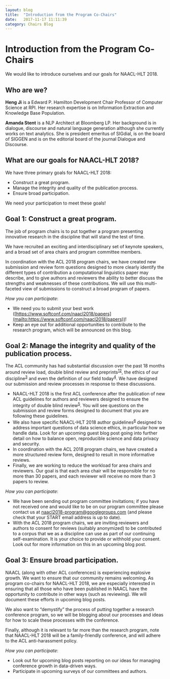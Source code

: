 ```yaml
---
layout: blog
title:  "Introduction from the Program Co-Chairs"
date:   2017-11-17 11:11:39
category: Chairs Blog
---
```

Introduction from the Program Co-Chairs
=======================================

We would like to introduce ourselves and our goals for NAACL-HLT 2018.

Who are we?
-----------

**Heng Ji** is a Edward P. Hamilton Development Chair Professor of Computer Science at RPI. Her research expertise is on Information Extraction and Knowledge Base Population.

**Amanda Stent** is a NLP Architect at Bloomberg LP. Her background is in dialogue, discourse and natural language generation although she currently works on text analytics. She is president emeritus of SIGdial, is on the board of SIGGEN and is on the editorial board of the journal Dialogue and Discourse.

What are our goals for NAACL-HLT 2018?
--------------------------------------

We have three primary goals for NAACL-HLT 2018:
* Construct a great program.
* Manage the integrity and quality of the publication process.
* Ensure broad participation.

We need your participation to meet these goals!

Goal 1: Construct a great program.
----------------------------------

The job of program chairs is to put together a program presenting innovative research in the discipline that will stand the test of time.

We have recruited an exciting and interdisciplinary set of keynote speakers, and a broad set of area chairs and program committee members.

In coordination with the ACL 2018 program chairs, we have created new submission and review form questions designed to more clearly identify the different types of contribution a computational linguistics paper may describe, and to give authors and reviewers the ability to better discuss the strengths and weaknesses of these contributions. We will use this multi-faceted view of submissions to construct a broad program of papers.

*How you can participate*:
* We need you to submit your best work ([https://www.softconf.com/naacl2018/papers](mailto:https://www.softconf.com/naacl2018/papers))!
* Keep an eye out for additional opportunities to contribute to the research program, which
will be announced on this blog.

Goal 2: Manage the integrity and quality of the publication process.
--------------------------------------------------------------------

The ACL community has had substantial discussion over the past 18 months around review load, double blind review and preprints<sup>[1][1][2][2]</sup>, the ethics of our discipline<sup>[3][3]</sup> and even the definition of our field today<sup>[4][4]</sup>. We have designed our submission and review processes in response to these discussions.

* NAACL-HLT 2018 is the first ACL conference after the publication of new ACL guidelines for authors and reviewers designed to ensure the integrity of double blind review<sup>[5][5]</sup>. You will see questions on the submission and review forms designed to document that you are following these guidelines.
* We also have specific NAACL-HLT 2018 author guidelines<sup>[6][6]</sup> designed to address important questions of data science ethics, in particular how we handle data. Look for an upcoming guest blog post going into further detail on how to balance open, reproducible science and data privacy and security.
* In coordination with the ACL 2018 program chairs, we have created a more structured review form, designed to result in more informative reviews.
* Finally, we are working to reduce the workload for area chairs and reviewers. Our goal is that each area chair will be responsible for no more than 30 papers, and each reviewer will receive no more than 3 papers to review.

*How you can participate*:
* We have been sending out program committee invitations; if you have not received one and would like to be on our program committee please contact us at [naacl2018-program@googlegroups.com](mailto:naacl2018-program@googlegroups.com) (and please check that your START email address is up to date).
* With the ACL 2018 program chairs, we are inviting reviewers and authors to consent for reviews (suitably anonymized) to be contributed to a corpus that we as a discipline can use as part of our continuing self-examination. It is your choice to provide or withhold your consent. Look out for more information on this in an upcoming blog post.

Goal 3: Ensure broad participation.
-----------------------------------

NAACL (along with other ACL conferences) is experiencing explosive growth.  We want to ensure that our community remains welcoming. As program co-chairs for NAACL-HLT 2018, we are especially interested in ensuring that all those who have been published in NAACL have the opportunity to contribute in other ways (such as reviewing). We will document these efforts in upcoming blog posts.

We also want to “demystify” the process of putting together a research conference program, so we will be blogging about our processes and ideas for how to scale these processes with the conference.

Finally, although it is relevant to far more than the research program, note that NAACL-HLT 2018 will be a family-friendly conference, and will adhere to the ACL anti-harassment policy.

*How you can participate*:
* Look out for upcoming blog posts reporting on our ideas for managing conference growth in data-driven ways.
* Participate in upcoming surveys of our committees and authors.


[1]: http://stp.lingfil.uu.se/~nivre/docs/SurveyReportFinal.pdf

[2]:http://stp.lingfil.uu.se/~nivre/docs/PresidentialAddressACL2017.pdf

[3]: http://ethicsinnlp.org/

[4]: https://medium.com/@emilymenonbender/linguistics-nlp-and-interdisciplinarity-or-look-at-your-data-e49e03d37c9c

[5]: https://www.aclweb.org/portal/content/new-policies-submission-review-and-citation

[6]: http://naacl2018.org/call_for_paper.html